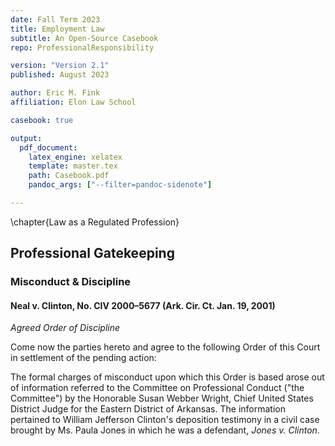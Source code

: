 ```yaml
---
date: Fall Term 2023
title: Employment Law
subtitle: An Open-Source Casebook
repo: ProfessionalResponsibility

version: "Version 2.1"
published: August 2023

author: Eric M. Fink
affiliation: Elon Law School

casebook: true 

output:
  pdf_document:
    latex_engine: xelatex
    template: master.tex
    path: Casebook.pdf
    pandoc_args: ["--filter=pandoc-sidenote"]

---
```


\chapter{Law as a Regulated Profession}

## Professional Gatekeeping 

### Misconduct & Discipline 

#### Neal v. Clinton, No. CIV 2000–5677 (Ark. Cir. Ct. Jan. 19, 2001)

_Agreed Order of Discipline_

Come now the parties hereto and agree to the following Order of this Court in settlement of the pending action:

The formal charges of misconduct upon which this Order is based arose out of information referred to the Committee on Professional Conduct ("the Committee") by the Honorable Susan Webber Wright, Chief United States District Judge for the Eastern District of Arkansas. The information pertained to William Jefferson Clinton's deposition testimony in a civil case brought by Ms. Paula Jones in which he was a defendant, _Jones v. Clinton_.